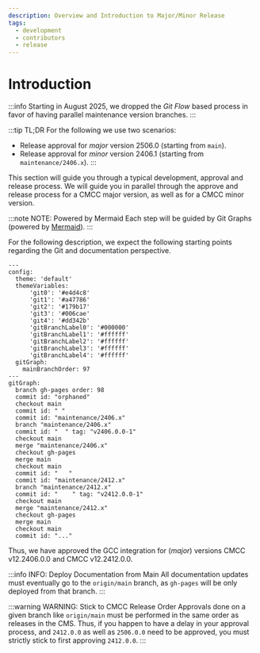 ```yaml
---
description: Overview and Introduction to Major/Minor Release
tags:
  - development
  - contributors
  - release
---
```


# Introduction

:::info
Starting in August 2025, we dropped the _Git Flow_ based process in favor
of having parallel maintenance version branches.
:::

:::tip TL;DR
For the following we use two scenarios:

* Release approval for _major_ version 2506.0 (starting from `main`).
* Release approval for _minor_ version 2406.1 (starting from `maintenance/2406.x`).
:::

This section will guide you through a typical development, approval and
release process. We will guide you in parallel through the approve and
release process for a CMCC major version, as well as for a CMCC minor version.

:::note NOTE: Powered by Mermaid
Each step will be guided by Git Graphs (powered by
[Mermaid](https://mermaid.js.org/ "Mermaid | Diagramming and charting tool")).
:::

For the following description, we expect the following starting points
regarding the Git and documentation perspective.

```mermaid
---
config:
  theme: 'default'
  themeVariables:
      'git0': '#e4d4c8'
      'git1': '#a47786'
      'git2': '#179b17'
      'git3': '#006cae'
      'git4': '#dd342b'
      'gitBranchLabel0': '#000000'
      'gitBranchLabel1': '#ffffff'
      'gitBranchLabel2': '#ffffff'
      'gitBranchLabel3': '#ffffff'
      'gitBranchLabel4': '#ffffff'
  gitGraph:
    mainBranchOrder: 97
---
gitGraph:
  branch gh-pages order: 98
  commit id: "orphaned"
  checkout main
  commit id: " "
  commit id: "maintenance/2406.x"
  branch "maintenance/2406.x"
  commit id: "  " tag: "v2406.0.0-1"
  checkout main
  merge "maintenance/2406.x"
  checkout gh-pages
  merge main
  checkout main
  commit id: "   "
  commit id: "maintenance/2412.x"
  branch "maintenance/2412.x"
  commit id: "    " tag: "v2412.0.0-1"
  checkout main
  merge "maintenance/2412.x"
  checkout gh-pages
  merge main
  checkout main
  commit id: "..."
```

Thus, we have approved the GCC integration for (_major_) versions
CMCC v12.2406.0.0 and CMCC v12.2412.0.0.

:::info INFO: Deploy Documentation from Main
All documentation updates must eventually go to the `origin/main` branch, as
`gh-pages` will be only deployed from that branch.
:::

:::warning WARNING: Stick to CMCC Release Order
Approvals done on a given branch like `origin/main` must be performed in
the same order as releases in the CMS. Thus, if you happen to have a delay
in your approval process, and `2412.0.0` as well as `2506.0.0` need to be
approved, you must strictly stick to first approving `2412.0.0`.
:::
